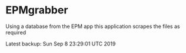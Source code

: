 # EPMgrabber
Using a database from the EPM app this application scrapes the files as required


Latest backup: Sun Sep 8 23:29:01 UTC 2019
